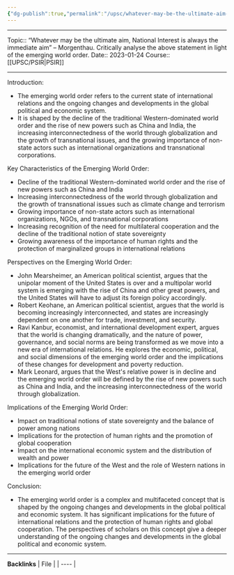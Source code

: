 ```yaml
---
{"dg-publish":true,"permalink":"/upsc/whatever-may-be-the-ultimate-aim-national-interest-is-always-the-immediate-aim-morgenthau-critically-analyse-the-above-statement-in-light-of-the-emerging-world-order/"}
---
```


----
Topic:: “Whatever may be the ultimate aim, National Interest is  always the immediate aim” – Morgenthau. Critically  analyse the above statement in light of the emerging world  order.
Date:: 2023-01-24
Course:: [[UPSC/PSIR\|PSIR]] 

----
Introduction:

-   The emerging world order refers to the current state of international relations and the ongoing changes and developments in the global political and economic system.
- It is shaped by the decline of the traditional Western-dominated world order and the rise of new powers such as China and India, the increasing interconnectedness of the world through globalization and the growth of transnational issues, and the growing importance of non-state actors such as international organizations and transnational corporations.

Key Characteristics of the Emerging World Order:

-   Decline of the traditional Western-dominated world order and the rise of new powers such as China and India
-   Increasing interconnectedness of the world through globalization and the growth of transnational issues such as climate change and terrorism
-   Growing importance of non-state actors such as international organizations, NGOs, and transnational corporations
-   Increasing recognition of the need for multilateral cooperation and the decline of the traditional notion of state sovereignty
-   Growing awareness of the importance of human rights and the protection of marginalized groups in international relations

Perspectives on the Emerging World Order:

-   John Mearsheimer, an American political scientist, argues that the unipolar moment of the United States is over and a multipolar world system is emerging with the rise of China and other great powers, and the United States will have to adjust its foreign policy accordingly.
-   Robert Keohane, an American political scientist, argues that the world is becoming increasingly interconnected, and states are increasingly dependent on one another for trade, investment, and security.
-   Ravi Kanbur, economist, and international development expert, argues that the world is changing dramatically, and the nature of power, governance, and social norms are being transformed as we move into a new era of international relations. He explores the economic, political, and social dimensions of the emerging world order and the implications of these changes for development and poverty reduction.
-   Mark Leonard, argues that the West's relative power is in decline and the emerging world order will be defined by the rise of new powers such as China and India, and the increasing interconnectedness of the world through globalization.

Implications of the Emerging World Order:

-   Impact on traditional notions of state sovereignty and the balance of power among nations
-   Implications for the protection of human rights and the promotion of global cooperation
-   Impact on the international economic system and the distribution of wealth and power
-   Implications for the future of the West and the role of Western nations in the emerging world order

Conclusion:

-   The emerging world order is a complex and multifaceted concept that is shaped by the ongoing changes and developments in the global political and economic system. It has significant implications for the future of international relations and the protection of human rights and global cooperation. The perspectives of scholars on this concept give a deeper understanding of the ongoing changes and developments in the global political and economic system.


---
**Backlinks**
| File |
| ---- |



